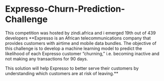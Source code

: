 # Expresso-Churn-Prediction-Challenge
This competition was hosted by zindi.africa and i emerged 19th out of 439 developers 
**Expresso is an African telecommunications company that provides customers with airtime and mobile data bundles. The objective of this challenge is to develop a machine learning model to predict the likelihood of each Expresso customer “churning,” i.e. becoming inactive and not making any transactions for 90 days.

This solution will help Expresso to better serve their customers by understanding which customers are at risk of leaving.**
